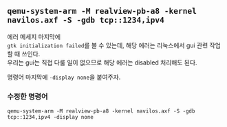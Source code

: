 ## `qemu-system-arm -M realview-pb-a8 -kernel navilos.axf -S -gdb tcp::1234,ipv4`
에러 메세지 마지막에  
`gtk initialization failed`를 볼 수 있는데, 해당 에러는 리눅스에서 gui 관련 작업할 때 쓰인다.  
우리는 gui는 직접 다룰 일이 없으므로 해당 에러는 disabled 처리해도 된다.  

명령어 마지막에 `-display none`을 붙여주자.
### 수정한 명령어
`qemu-system-arm -M realview-pb-a8 -kernel navilos.axf -S -gdb tcp::1234,ipv4 -display none`